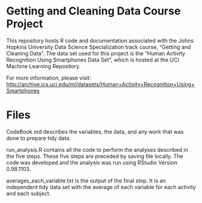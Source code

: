 # Getting and Cleaning Data Course Project

This repository hosts R code and documentation associated with the Johns Hopkins University Data Science Specialization track course, “Getting and Cleaning Data”.  The data set used for this project is the “Human Activity Recognition Using Smartphones Data Set”, which is hosted at the UCI Machine Learning Repository. 

For more information, please visit: 
<http://archive.ics.uci.edu/ml/datasets/Human+Activity+Recognition+Using+Smartphones>  

# Files 

CodeBook.md describes the variables, the data, and any work that was done to prepare tidy data. 

run_analysis.R contains all the code to perform the analyses described in the five steps.  These five steps are preceded by saving file locally. The code was developed and the analysis was run using RStudio Version 0.98.1103.  

averages_each_variable.txt is the output of the final step.  It is an independent tidy data set with the average of each variable for each activity and each subject.
